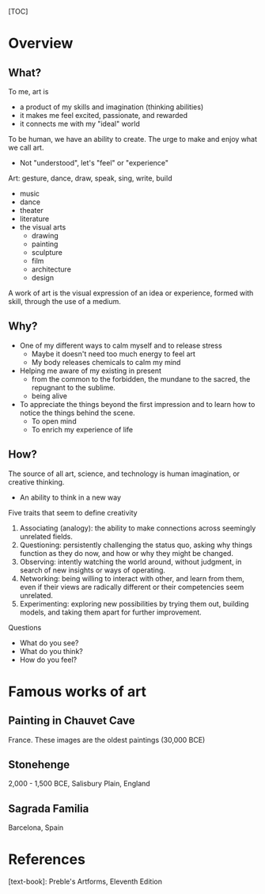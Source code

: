 [TOC]

# Overview

## What?

To me, art is
- a product of my skills and imagination (thinking abilities)
- it makes me feel excited, passionate, and rewarded
- it connects me with my "ideal" world

To be human, we have an ability to create. The urge to make and enjoy
what we call art.
- Not "understood", let's "feel" or "experience"

Art: gesture, dance, draw, speak, sing, write, build
- music
- dance
- theater
- literature
- the visual arts
    + drawing
    + painting
    + sculpture
    + film
    + architecture
    + design

A work of art is the visual expression of an idea or experience, formed
with skill, through the use of a medium.

## Why?

- One of my different ways to calm myself and to release stress
    + Maybe it doesn't need too much energy to feel art
    + My body releases chemicals to calm my mind
- Helping me aware of my existing in present
    + from the common to the forbidden, the mundane to the sacred, the
      repugnant to the sublime.
    + being alive
- To appreciate the things beyond the first impression and to learn how
  to notice the things behind the scene.
    + To open mind
    + To enrich my experience of life

## How?

The source of all art, science, and technology is human imagination, or
creative thinking.
- An ability to think in a new way

Five traits that seem to define creativity
1. Associating (analogy): the ability to make connections across
   seemingly unrelated fields.
2. Questioning: persistently challenging the status quo, asking why
   things function as they do now, and how or why they might be changed.
3. Observing: intently watching the world around, without judgment, in
   search of new insights or ways of operating.
4. Networking: being willing to interact with other, and learn from
   them, even if their views are radically different or their
   competencies seem unrelated.
5. Experimenting: exploring new possibilities by trying them out,
   building models, and taking them apart for further improvement.

Questions
- What do you see?
- What do you think?
- How do you feel?

# Famous works of art

## Painting in Chauvet Cave

France. These images are the oldest paintings (30,000 BCE)

## Stonehenge

2,000 - 1,500 BCE, Salisbury Plain, England



## Sagrada Familia

Barcelona, Spain

# References

[text-book]: Preble's Artforms, Eleventh Edition

